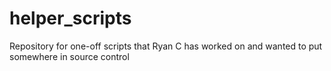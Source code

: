 # helper_scripts
Repository for one-off scripts that Ryan C has worked on and wanted to put somewhere in source control

